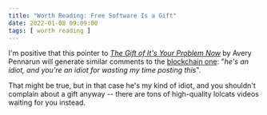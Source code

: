 ```yaml
---
title: "Worth Reading: Free Software Is a Gift"
date: 2022-01-08 09:09:00
tags: [ worth reading ]
---
```

I'm positive that this pointer to _[The Gift of It's Your Problem Now](https://apenwarr.ca/log/20211229)_ by Avery Pennarun will generate similar comments to the [blockchain one](https://blog.ipspace.net/2021/11/worth-reading-bitcoin-fail.html): "_he's an idiot, and you're an idiot for wasting my time posting this_".

That might be true, but in that case he's my kind of idiot, and you shouldn't complain about a gift anyway -- there are tons of high-quality lolcats videos waiting for you instead.
